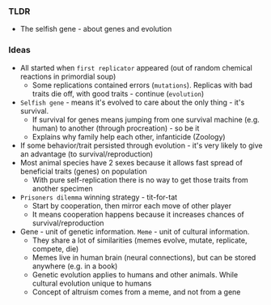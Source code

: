 ### TLDR
* The selfish gene - about genes and evolution

### Ideas
* All started when `first replicator` appeared (out of random chemical reactions in primordial soup)
    * Some replications contained errors (`mutations`). Replicas with bad traits die off, with good traits - continue (`evolution`)
* `Selfish gene` - means it's evolved to care about the only thing - it's survival.
    * If survival for genes means jumping from one survival machine (e.g. human) to another (through procreation) - so be it
    * Explains why family help each other, infanticide (Zoology)
* If some behavior/trait persisted through evolution - it's very likely to give an advantage (to survival/reproduction)
* Most animal species have 2 sexes because it allows fast spread of beneficial traits (genes) on population
    * With pure self-replication there is no way to get those traits from another specimen
* `Prisoners dilemma` winning strategy - tit-for-tat
    * Start by cooperation, then mirror each move of other player
    * It means cooperation happens because it increases chances of survival/reproduction
* Gene - unit of genetic information. `Meme` - unit of cultural information.
    * They share a lot of similarities (memes evolve, mutate, replicate, compete, die)
    * Memes live in human brain (neural connections), but can be stored anywhere (e.g. in a book)
    * Genetic evolution applies to humans and other animals. While cultural evolution unique to humans
    * Concept of altruism comes from a meme, and not from a gene


